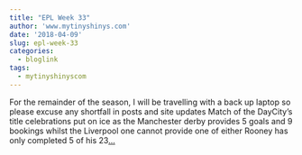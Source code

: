 ```yaml
---
title: "EPL Week 33"
author: 'www.mytinyshinys.com'
date: '2018-04-09'
slug: epl-week-33
categories:
  - bloglink
tags:
  - mytinyshinyscom
---
```


For the remainder of the season, I will be travelling with a back up laptop so please excuse any shortfall in posts and site updates Match of the DayCity’s title celebrations put on ice as the Manchester derby provides 5 goals and 9 bookings whilst the Liverpool one cannot provide one of either Rooney has only completed 5 of his 23[... <i class="fas fa-external-link-alt"></i>](https://www.mytinyshinys.com/2018/04/09/epl-week-33/)

